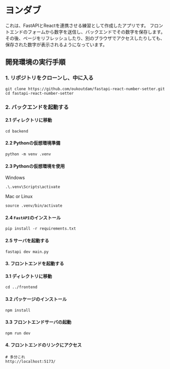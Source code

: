 # ヨンダブ

これは、FastAPIとReactを連携させる練習として作成したアプリです。
フロントエンドのフォームから数字を送信し、バックエンドでその数字を保存します。
その後、ページをリフレッシュしたり、別のブラウザでアクセスしたりしても、保存された数字が表示されるようになっています。

## 開発環境の実行手順
### 1. リポジトリをクローンし、中に入る
```
git clone https://github.com/oukoutdam/fastapi-react-number-setter.git
cd fastapi-react-number-setter
```
### 2. バックエンドを起動する
   
#### 2.1 ディレクトリに移動
```
cd backend
```
#### 2.2 Pythonの仮想環境準備
```
python -m venv .venv
```
#### 2.3 Pythonの仮想環境を使用
Windows
```
.\.venv\Scripts\activate
```
Mac or Linux
```
source .venv/bin/activate
```
#### 2.4 `FastAPI`のインストール
```
pip install -r requirements.txt
```
#### 2.5 サーバを起動する
```
fastapi dev main.py
```
#### 3. フロントエンドを起動する
   
#### 3.1 ディレクトリに移動
```
cd ../frontend
```
#### 3.2 パッケージのインストール
```
npm install
```
#### 3.3 フロントエンドサーバの起動
```
npm run dev
```
#### 4. フロントエンドのリンクにアクセス
```
# 多分これ
http://localhost:5173/
```

